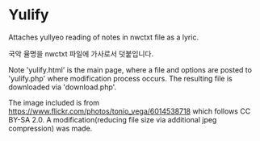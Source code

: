 # Yulify
Attaches yullyeo reading of notes in nwctxt file as a lyric.

국악 율명을 nwctxt 파일에 가사로서 덧붙입니다.

Note 'yulify.html' is the main page, where a file and options are posted to 'yulify.php' where modification process occurs. The resulting file is downloaded via 'download.php'.

The image included is from https://www.flickr.com/photos/tonio_vega/6014538718 which follows CC BY-SA 2.0. A modification(reducing file size via additional jpeg compression) was made.
